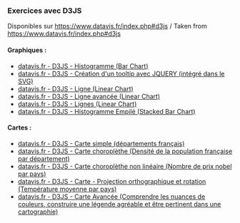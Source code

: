 ### Exercices avec D3JS

Disponibles sur https://www.datavis.fr/index.php#d3js / 
Taken from https://www.datavis.fr/index.php#d3js

#### Graphiques : 
* [datavis.fr - D3JS - Histogramme (Bar Chart)](https://sylsta.github.io/D3_template/datavis.fr/barchart.html)
* [datavis.fr - D3JS - Création d'un tooltip avec JQUERY (intégré dans le SVG)](https://sylsta.github.io/D3_template/datavis.fr/tooltip.html)
* [datavis.fr - D3JS - Ligne (Linear Chart)](https://sylsta.github.io/D3_template/datavis.fr/linearchart.html)
* [datavis.fr - D3JS - Ligne avancée (Linear Chart)](https://sylsta.github.io/D3_template/datavis.fr/linearchart-improve.html)
* [datavis.fr - D3JS - Lignes (Linear Chart)](https://sylsta.github.io/D3_template/datavis.fr/twolinearchart.html)
* [datavis.fr - D3JS - Histogramme Empilé (Stacked Bar Chart)](https://sylsta.github.io/D3_template/datavis.fr/stacked-barchart.html) 

#### Cartes :
* [datavis.fr - D3JS - Carte simple (départements français)](https://sylsta.github.io/D3_template/datavis.fr/map-firststep.html)
* [datavis.fr - D3JS - Carte choroplèthe (Densité de la population française par département)](https://sylsta.github.io/D3_template/datavis.fr/map-population.html)
* [datavis.fr - D3JS - Carte choroplèthe non linéaire (Nombre de prix nobel par pays)](https://sylsta.github.io/D3_template/D3_template/datavis.fr/map-nobelprice.html)
* [datavis.fr - D3JS - Carte - Projection orthographique et rotation (Température moyenne par pays)](https://sylsta.github.io/D3_template/datavis.fr/map-world-temperature.html)
* [datavis.fr - D3JS - Carte Avancée (Comprendre les nuances de couleurs, construire une légende agréable et être pertinent dans une cartographie)](https://sylsta.github.io/D3_template/datavis.fr/map-improve.html)



